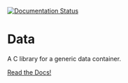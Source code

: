 [![Documentation Status](https://readthedocs.org/projects/data/badge/?version=latest)](https://readthedocs.org/projects/data/?badge=latest)
                

# Data
A C library for a generic data container.

[Read the Docs!](https://data.readthedocs.org/)
